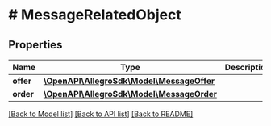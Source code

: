 # # MessageRelatedObject

## Properties

Name | Type | Description | Notes
------------ | ------------- | ------------- | -------------
**offer** | [**\OpenAPI\AllegroSdk\Model\MessageOffer**](MessageOffer.md) |  | [optional]
**order** | [**\OpenAPI\AllegroSdk\Model\MessageOrder**](MessageOrder.md) |  | [optional]

[[Back to Model list]](../../README.md#models) [[Back to API list]](../../README.md#endpoints) [[Back to README]](../../README.md)

